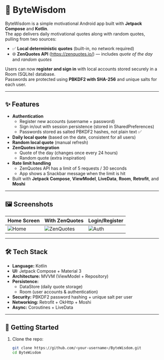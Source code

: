 # 📱 ByteWisdom

ByteWisdom is a simple motivational Android app built with **Jetpack Compose** and **Kotlin**.  
The app delivers daily motivational quotes along with random quotes, pulling from two sources:

- ✅ **Local deterministic quotes** (built-in, no network required)  
- 🌐 **ZenQuotes API** (https://zenquotes.io/) — includes *quote of the day* and *random quotes*  

Users can now **register and sign in** with local accounts stored securely in a Room (SQLite) database.  
Passwords are protected using **PBKDF2 with SHA-256** and unique salts for each user.

---

## ✨ Features

- **Authentication**
  - Register new accounts (username + password)  
  - Sign in/out with session persistence (stored in SharedPreferences)  
  - Passwords stored as salted PBKDF2 hashes, not plain text ✅
- **Daily local quote** (based on the date, consistent for all users)  
- **Random local quote** (manual refresh)  
- **ZenQuotes integration**  
  - Quote of the day (changes once every 24 hours)  
  - Random quote (extra inspiration)  
- **Rate limit handling**  
  - ZenQuotes API has a limit of 5 requests / 30 seconds  
  - App shows a Snackbar message when the limit is hit  
- Built with **Jetpack Compose**, **ViewModel**, **LiveData**, **Room**, **Retrofit**, and **Moshi**

---

## 🖼️ Screenshots

| Home Screen | With ZenQuotes | Login/Register |
|-------------|----------------|----------------|
| ![Home](docs/screenshots/home.png) | ![ZenQuotes](docs/screenshots/zenquotes.png) | ![Auth](docs/screenshots/auth.png) |

---

## 🛠️ Tech Stack

- **Language:** Kotlin  
- **UI:** Jetpack Compose + Material 3  
- **Architecture:** MVVM (ViewModel + Repository)  
- **Persistence:**  
  - DataStore (daily quote storage)  
  - Room (user accounts & authentication)  
- **Security:** PBKDF2 password hashing + unique salt per user  
- **Networking:** Retrofit + OkHttp + Moshi  
- **Async:** Coroutines + LiveData  

---

## 🚀 Getting Started

1. Clone the repo:
   ```bash
   git clone https://github.com/<your-username>/ByteWisdom.git
   cd ByteWisdom
